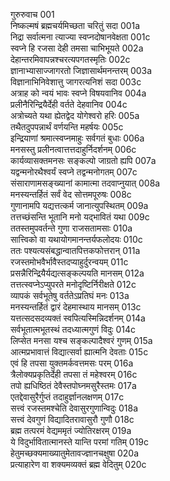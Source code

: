 गुरुरुवाच	001    
निष्कल्मषं ब्रह्मचर्यमिच्छता चरितुं सदा	001a  
निद्रा सर्वात्मना त्याज्या स्वप्नदोषानवेक्षता	001c  
स्वप्ने हि रजसा देही तमसा चाभिभूयते	002a  
देहान्तरमिवापन्नश्चरत्यपगतस्मृतिः	002c  
ज्ञानाभ्यासाज्जागरतो जिज्ञासार्थमनन्तरम्	003a  
विज्ञानाभिनिवेशात्तु जागरत्यनिशं सदा	003c  
अत्राह को न्वयं भावः स्वप्ने विषयवानिव	004a  
प्रलीनैरिन्द्रियैर्देही वर्तते देहवानिव	004c  
अत्रोच्यते यथा ह्येतद्वेद योगेश्वरो हरिः	005a  
तथैतदुपपन्नार्थं वर्णयन्ति महर्षयः	005c  
इन्द्रियाणां श्रमात्स्वप्नमाहुः सर्वगतं बुधाः	006a  
मनसस्तु प्रलीनत्वात्तत्तदाहुर्निदर्शनम्	006c  
कार्यव्यासक्तमनसः सङ्कल्पो जाग्रतो ह्यपि	007a  
यद्वन्मनोरथैश्वर्यं स्वप्ने तद्वन्मनोगतम्	007c  
संसाराणामसङ्ख्यानां कामात्मा तदवाप्नुयात्	008a  
मनस्यन्तर्हितं सर्वं वेद सोत्तमपूरुषः	008c  
गुणानामपि यद्यत्तत्कर्म जानात्युपस्थितम्	009a  
तत्तच्छंसन्ति भूतानि मनो यद्भावितं यथा	009c  
ततस्तमुपवर्तन्ते गुणा राजसतामसाः	010a  
सात्त्विको वा यथायोगमानन्तर्यफलोदयः	010c  
ततः पश्यत्यसंबद्धान्वातपित्तकफोत्तरान्	011a  
रजस्तमोभवैर्भावैस्तदप्याहुर्दुरन्वयम्	011c  
प्रसन्नैरिन्द्रियैर्यद्यत्सङ्कल्पयति मानसम्	012a  
तत्तत्स्वप्नेऽप्युपरते मनोदृष्टिर्निरीक्षते	012c  
व्यापकं सर्वभूतेषु वर्ततेऽप्रतिघं मनः	013a  
मनस्यन्तर्हितं द्वारं देहमास्थाय मानसम्	013c  
यत्तत्सदसदव्यक्तं स्वपित्यस्मिन्निदर्शनम्	014a  
सर्वभूतात्मभूतस्थं तदध्यात्मगुणं विदुः	014c  
लिप्सेत मनसा यश्च सङ्कल्पादैश्वरं गुणम्	015a  
आत्मप्रभावात्तं विद्यात्सर्वा ह्यात्मनि देवताः	015c  
एवं हि तपसा युक्तमर्कवत्तमसः परम्	016a  
त्रैलोक्यप्रकृतिर्देही तपसा तं महेश्वरम्	016c  
तपो ह्यधिष्ठितं देवैस्तपोघ्नमसुरैस्तमः	017a  
एतद्देवासुरैर्गुप्तं तदाहुर्ज्ञानलक्षणम्	017c  
सत्त्वं रजस्तमश्चेति देवासुरगुणान्विदुः	018a  
सत्त्वं देवगुणं विद्यादितरावासुरौ गुणौ	018c  
ब्रह्म तत्परमं वेद्यममृतं ज्योतिरक्षरम्	019a  
ये विदुर्भावितात्मानस्ते यान्ति परमां गतिम्	019c  
हेतुमच्छक्यमाख्यातुमेतावज्ज्ञानचक्षुषा	020a  
प्रत्याहारेण वा शक्यमव्यक्तं ब्रह्म वेदितुम्	020c  

